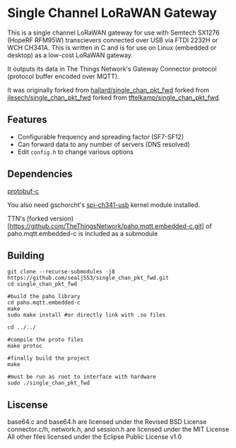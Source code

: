# Single Channel LoRaWAN Gateway

This is a single channel LoRaWAN gateway for use with Semtech SX1276 (HopeRF RFM95W) transcievers connected over USB via FTDI 2232H or WCH CH341A. This is written in C and is for use on Linux (embedded or desktop) as a low-cost LoRaWAN gateway.

It outputs its data in The Things Network's Gateway Connector protocol (protocol buffer encoded over MQTT).

It was originally forked from [hallard/single_chan_pkt_fwd](https://github.com/hallard/single_chan_pkt_fwd) forked from [jlesech/single_chan_pkt_fwd](https://github.com/jlesech/single_chan_pkt_fwd) forked from [tftelkamp/single_chan_pkt_fwd](https://github.com/tftelkamp/single_chan_pkt_fwd).

## Features
* Configurable frequency and spreading factor (SF7-SF12)
* Can forward data to any number of servers (DNS resolved)
* Edit `config.h` to change various options

## Dependencies
[protobuf-c](https://github.com/protobuf-c/protobuf-c)

You also need gschorcht's [spi-ch341-usb](https://github.com/gschorcht/spi-ch341-usb) kernel module installed.

TTN's [forked version)[https://github.com/TheThingsNetwork/paho.mqtt.embedded-c.git] of paho.mqtt.embedded-c is included as a submodule

## Building
```shell
git clone --recurse-submodules -j8 https://github.com/sealj553/single_chan_pkt_fwd.git
cd single_chan_pkt_fwd

#build the paho library
cd paho.mqtt.embedded-c
make
sudo make install #or directly link with .so files

cd ../../

#compile the proto files
make protoc

#finally build the project
make

#must be run as root to interface with hardware
sudo ./single_chan_pkt_fwd
```

## Liscense
base64.c and base64.h are licensed under the Revised BSD License
connector.c/h, network.h, and session.h are licensed under the MIT License
All other files licensed under the Eclipse Public License v1.0
